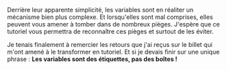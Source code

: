 Derrière leur apparente simplicité, les variables sont en réaliter un mécanisme bien plus complexe.
Et lorsqu'elles sont mal comprises, elles peuvent vous amener à tomber dans de nombreux pièges.
J'espère que ce tutoriel vous permettra de reconnaître ces pièges et surtout de les éviter.

Je tenais finalement à remercier les retours que j'ai reçus sur le billet qui m'ont amené à le transformer en tutoriel.
Et si je devais finir sur une unique phrase : **Les variables sont des étiquettes, pas des boîtes !**
